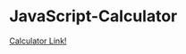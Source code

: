 # JavaScript-Calculator<br>
<a href="https://anuragmadhesia.github.io/JavaScript-Calculator/">Calculator Link!</a>

